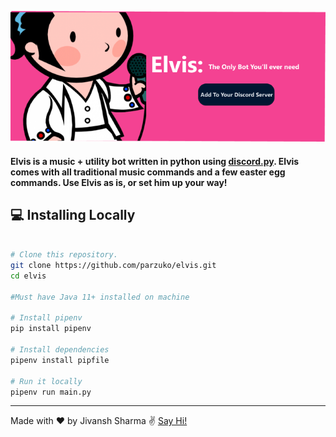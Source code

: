 <p align = "center">
  <a href="https://discord.com/api/oauth2/authorize?client_id=755529764835426355&permissions=8&scope=bot"><img alt="Elivs" src="top.png"></a>
</p>

#### Elvis is a music + utility bot written in python using [discord.py](https://discordpy.readthedocs.io/en/latest/). Elvis comes with all traditional music commands and a few easter egg commands. Use Elvis as is, or set him up your way!


## :computer: Installing Locally

```bash

# Clone this repository.
git clone https://github.com/parzuko/elvis.git
cd elvis

#Must have Java 11+ installed on machine

# Install pipenv
pip install pipenv

# Install dependencies
pipenv install pipfile

# Run it locally
pipenv run main.py
```

---

Made with ♥ by Jivansh Sharma :v: [Say Hi!](https://www.linkedin.com/in/jivansh/)